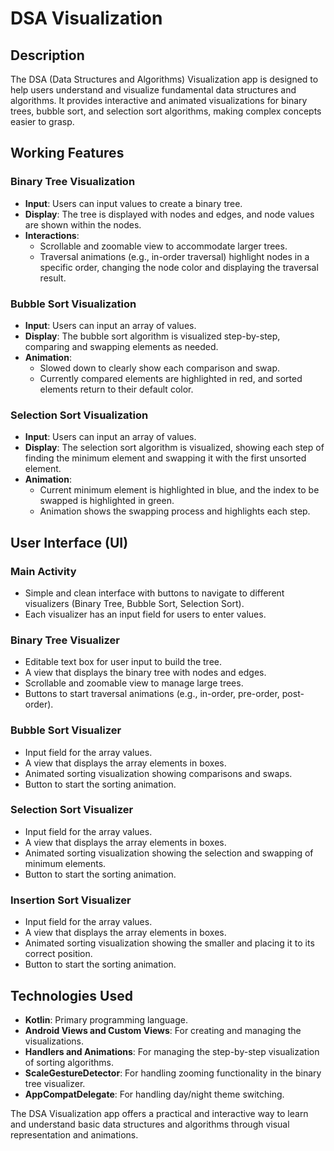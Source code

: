# DSA Visualization

## Description
The DSA (Data Structures and Algorithms) Visualization app is designed to help users understand and visualize fundamental data structures and algorithms. It provides interactive and animated visualizations for binary trees, bubble sort, and selection sort algorithms, making complex concepts easier to grasp.

## Working Features
### Binary Tree Visualization
- **Input**: Users can input values to create a binary tree.
- **Display**: The tree is displayed with nodes and edges, and node values are shown within the nodes.
- **Interactions**:
  - Scrollable and zoomable view to accommodate larger trees.
  - Traversal animations (e.g., in-order traversal) highlight nodes in a specific order, changing the node color and displaying the traversal result.

### Bubble Sort Visualization
- **Input**: Users can input an array of values.
- **Display**: The bubble sort algorithm is visualized step-by-step, comparing and swapping elements as needed.
- **Animation**:
  - Slowed down to clearly show each comparison and swap.
  - Currently compared elements are highlighted in red, and sorted elements return to their default color.

### Selection Sort Visualization
- **Input**: Users can input an array of values.
- **Display**: The selection sort algorithm is visualized, showing each step of finding the minimum element and swapping it with the first unsorted element.
- **Animation**:
  - Current minimum element is highlighted in blue, and the index to be swapped is highlighted in green.
  - Animation shows the swapping process and highlights each step.

## User Interface (UI)
### Main Activity
- Simple and clean interface with buttons to navigate to different visualizers (Binary Tree, Bubble Sort, Selection Sort).
- Each visualizer has an input field for users to enter values.

### Binary Tree Visualizer
- Editable text box for user input to build the tree.
- A view that displays the binary tree with nodes and edges.
- Scrollable and zoomable view to manage large trees.
- Buttons to start traversal animations (e.g., in-order, pre-order, post-order).

### Bubble Sort Visualizer
- Input field for the array values.
- A view that displays the array elements in boxes.
- Animated sorting visualization showing comparisons and swaps.
- Button to start the sorting animation.

### Selection Sort Visualizer
- Input field for the array values.
- A view that displays the array elements in boxes.
- Animated sorting visualization showing the selection and swapping of minimum elements.
- Button to start the sorting animation.

### Insertion Sort Visualizer
- Input field for the array values.
- A view that displays the array elements in boxes.
- Animated sorting visualization showing the smaller and placing it to its correct position.
- Button to start the sorting animation.
## Technologies Used
- **Kotlin**: Primary programming language.
- **Android Views and Custom Views**: For creating and managing the visualizations.
- **Handlers and Animations**: For managing the step-by-step visualization of sorting algorithms.
- **ScaleGestureDetector**: For handling zooming functionality in the binary tree visualizer.
- **AppCompatDelegate**: For handling day/night theme switching.

The DSA Visualization app offers a practical and interactive way to learn and understand basic data structures and algorithms through visual representation and animations.
